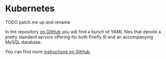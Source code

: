 # Kubernetes

TODO patch me up and rename

In the repository [on GitHub](https://github.com/firefly-iii/kubernetes) you will find a bunch of YAML files that denote a pretty standard service offering for both Firefly III and an accompanying MySQL database.

You can find more [instructions on GitHub](https://firefly-iii.github.io/kubernetes/).
